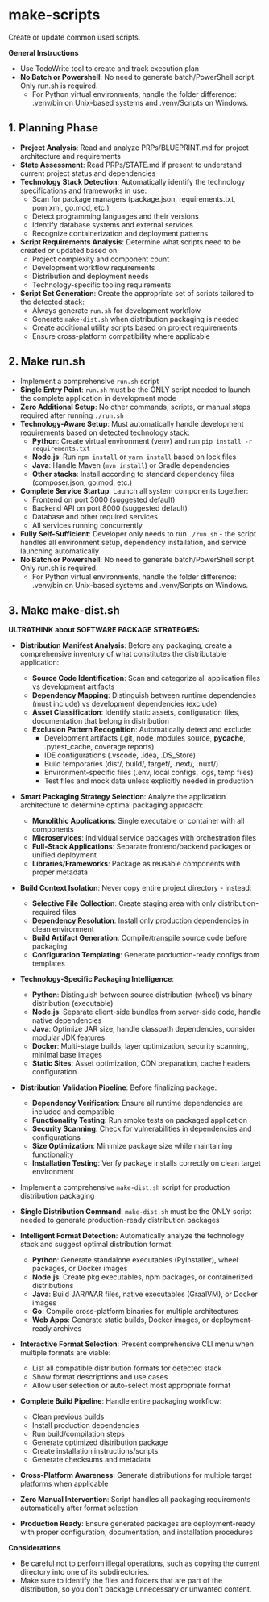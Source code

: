 # make-scripts

Create or update common used scripts.

**General Instructions**

- Use TodoWrite tool to create and track execution plan
- **No Batch or Powershell**: No need to generate batch/PowerShell script. Only run.sh is required.
  - For Python virtual environments, handle the folder difference: .venv/bin on Unix-based systems and .venv/Scripts on Windows.

## 1. Planning Phase

- **Project Analysis**: Read and analyze PRPs/BLUEPRINT.md for project architecture and requirements
- **State Assessment**: Read PRPs/STATE.md if present to understand current project status and dependencies
- **Technology Stack Detection**: Automatically identify the technology specifications and frameworks in use:
  - Scan for package managers (package.json, requirements.txt, pom.xml, go.mod, etc.)
  - Detect programming languages and their versions
  - Identify database systems and external services
  - Recognize containerization and deployment patterns
- **Script Requirements Analysis**: Determine what scripts need to be created or updated based on:
  - Project complexity and component count
  - Development workflow requirements
  - Distribution and deployment needs
  - Technology-specific tooling requirements
- **Script Set Generation**: Create the appropriate set of scripts tailored to the detected stack:
  - Always generate `run.sh` for development workflow
  - Generate `make-dist.sh` when distribution packaging is needed
  - Create additional utility scripts based on project requirements
  - Ensure cross-platform compatibility where applicable

## 2. Make run.sh

- Implement a comprehensive `run.sh` script
- **Single Entry Point**: `run.sh` must be the ONLY script needed to launch the complete application in development mode
- **Zero Additional Setup**: No other commands, scripts, or manual steps required after running `./run.sh`
- **Technology-Aware Setup**: Must automatically handle development requirements based on detected technology stack:
  - **Python**: Create virtual environment (venv) and run `pip install -r requirements.txt`
  - **Node.js**: Run `npm install` or `yarn install` based on lock files
  - **Java**: Handle Maven (`mvn install`) or Gradle dependencies
  - **Other stacks**: Install according to standard dependency files (composer.json, go.mod, etc.)
- **Complete Service Startup**: Launch all system components together:
  - Frontend on port 3000 (suggested default)
  - Backend API on port 8000 (suggested default)
  - Database and other required services
  - All services running concurrently
- **Fully Self-Sufficient**: Developer only needs to run `./run.sh` - the script handles all environment setup, dependency installation, and service launching automatically
- **No Batch or Powershell**: No need to generate batch/PowerShell script. Only run.sh is required.
  - For Python virtual environments, handle the folder difference: .venv/bin on Unix-based systems and .venv/Scripts on Windows.

## 3. Make make-dist.sh

**ULTRATHINK about SOFTWARE PACKAGE STRATEGIES:**

- **Distribution Manifest Analysis**: Before any packaging, create a comprehensive inventory of what constitutes the distributable application:
  - **Source Code Identification**: Scan and categorize all application files vs development artifacts
  - **Dependency Mapping**: Distinguish between runtime dependencies (must include) vs development dependencies (exclude)
  - **Asset Classification**: Identify static assets, configuration files, documentation that belong in distribution
  - **Exclusion Pattern Recognition**: Automatically detect and exclude:
    - Development artifacts (.git, node_modules source, __pycache__, .pytest_cache, coverage reports)
    - IDE configurations (.vscode, .idea, .DS_Store)
    - Build temporaries (dist/, build/, target/, .next/, .nuxt/)
    - Environment-specific files (.env, local configs, logs, temp files)
    - Test files and mock data unless explicitly needed in production

- **Smart Packaging Strategy Selection**: Analyze the application architecture to determine optimal packaging approach:
  - **Monolithic Applications**: Single executable or container with all components
  - **Microservices**: Individual service packages with orchestration files
  - **Full-Stack Applications**: Separate frontend/backend packages or unified deployment
  - **Libraries/Frameworks**: Package as reusable components with proper metadata

- **Build Context Isolation**: Never copy entire project directory - instead:
  - **Selective File Collection**: Create staging area with only distribution-required files
  - **Dependency Resolution**: Install only production dependencies in clean environment
  - **Build Artifact Generation**: Compile/transpile source code before packaging
  - **Configuration Templating**: Generate production-ready configs from templates

- **Technology-Specific Packaging Intelligence**:
  - **Python**: Distinguish between source distribution (wheel) vs binary distribution (executable)
  - **Node.js**: Separate client-side bundles from server-side code, handle native dependencies
  - **Java**: Optimize JAR size, handle classpath dependencies, consider modular JDK features
  - **Docker**: Multi-stage builds, layer optimization, security scanning, minimal base images
  - **Static Sites**: Asset optimization, CDN preparation, cache headers configuration

- **Distribution Validation Pipeline**: Before finalizing package:
  - **Dependency Verification**: Ensure all runtime dependencies are included and compatible
  - **Functionality Testing**: Run smoke tests on packaged application
  - **Security Scanning**: Check for vulnerabilities in dependencies and configurations
  - **Size Optimization**: Minimize package size while maintaining functionality
  - **Installation Testing**: Verify package installs correctly on clean target environment

- Implement a comprehensive `make-dist.sh` script for production distribution packaging
- **Single Distribution Command**: `make-dist.sh` must be the ONLY script needed to generate production-ready distribution packages
- **Intelligent Format Detection**: Automatically analyze the technology stack and suggest optimal distribution format:
  - **Python**: Generate standalone executables (PyInstaller), wheel packages, or Docker images
  - **Node.js**: Create pkg executables, npm packages, or containerized distributions
  - **Java**: Build JAR/WAR files, native executables (GraalVM), or Docker images
  - **Go**: Compile cross-platform binaries for multiple architectures
  - **Web Apps**: Generate static builds, Docker images, or deployment-ready archives
- **Interactive Format Selection**: Present comprehensive CLI menu when multiple formats are viable:
  - List all compatible distribution formats for detected stack
  - Show format descriptions and use cases
  - Allow user selection or auto-select most appropriate format
- **Complete Build Pipeline**: Handle entire packaging workflow:
  - Clean previous builds
  - Install production dependencies
  - Run build/compilation steps
  - Generate optimized distribution package
  - Create installation instructions/scripts
  - Generate checksums and metadata
- **Cross-Platform Awareness**: Generate distributions for multiple target platforms when applicable
- **Zero Manual Intervention**: Script handles all packaging requirements automatically after format selection
- **Production Ready**: Ensure generated packages are deployment-ready with proper configuration, documentation, and installation procedures

**Considerations**

- Be careful not to perform illegal operations, such as copying the current directory into one of its subdirectories.
- Make sure to identify the files and folders that are part of the distribution, so you don't package unnecessary or unwanted content.